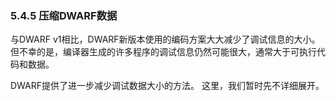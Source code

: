 ### 5.4.5 压缩DWARF数据 

与DWARF v1相比，DWARF新版本使用的编码方案大大减少了调试信息的大小。 但不幸的是，编译器生成的许多程序的调试信息仍然可能很大，通常大于可执行代码和数据。

DWARF提供了进一步减少调试数据大小的方法。 这里，我们暂时先不详细展开。

